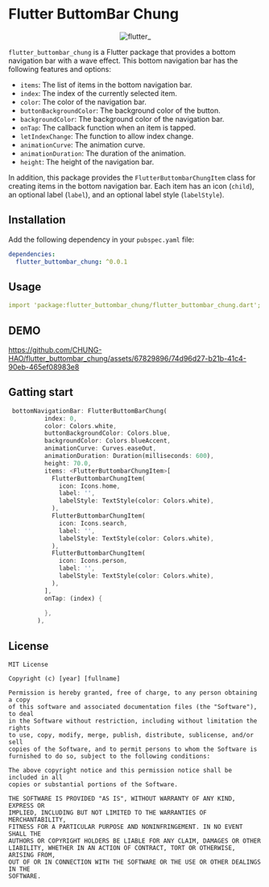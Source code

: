
# Flutter ButtomBar Chung

<p align="center">
  <img src="https://github.com/CHUNG-HAO/flutter_buttombar_chung/assets/67829896/961a8844-1cd0-4aec-aec4-14b93ff50306" alt="flutter_" />
</p>

`flutter_buttombar_chung` is a Flutter package that provides a bottom navigation bar with a wave effect. This bottom navigation bar has the following features and options:

- `items`: The list of items in the bottom navigation bar.
- `index`: The index of the currently selected item.
- `color`: The color of the navigation bar.
- `buttonBackgroundColor`: The background color of the button.
- `backgroundColor`: The background color of the navigation bar.
- `onTap`: The callback function when an item is tapped.
- `letIndexChange`: The function to allow index change.
- `animationCurve`: The animation curve.
- `animationDuration`: The duration of the animation.
- `height`: The height of the navigation bar.

In addition, this package provides the `FlutterButtombarChungItem` class for creating items in the bottom navigation bar. Each item has an icon (`child`), an optional label (`label`), and an optional label style (`labelStyle`).

## Installation

Add the following dependency in your `pubspec.yaml` file:

```yaml
dependencies:
  flutter_buttombar_chung: ^0.0.1
```

## Usage
```yaml
import 'package:flutter_buttombar_chung/flutter_buttombar_chung.dart';

```

## DEMO


https://github.com/CHUNG-HAO/flutter_buttombar_chung/assets/67829896/74d96d27-b21b-41c4-90eb-465ef08983e8


## Gatting start
```dart
 bottomNavigationBar: FlutterButtomBarChung(
          index: 0,
          color: Colors.white,
          buttonBackgroundColor: Colors.blue,
          backgroundColor: Colors.blueAccent,
          animationCurve: Curves.easeOut,
          animationDuration: Duration(milliseconds: 600),
          height: 70.0,
          items: <FlutterButtombarChungItem>[
            FlutterButtombarChungItem(
              icon: Icons.home,
              label: '',
              labelStyle: TextStyle(color: Colors.white),
            ),
            FlutterButtombarChungItem(
              icon: Icons.search,
              label: '',
              labelStyle: TextStyle(color: Colors.white),
            ),
            FlutterButtombarChungItem(
              icon: Icons.person,
              label: '',
              labelStyle: TextStyle(color: Colors.white),
            ),
          ],
          onTap: (index) {
            
          },
        ),
```


## License

```MIT
MIT License

Copyright (c) [year] [fullname]

Permission is hereby granted, free of charge, to any person obtaining a copy
of this software and associated documentation files (the "Software"), to deal
in the Software without restriction, including without limitation the rights
to use, copy, modify, merge, publish, distribute, sublicense, and/or sell
copies of the Software, and to permit persons to whom the Software is
furnished to do so, subject to the following conditions:

The above copyright notice and this permission notice shall be included in all
copies or substantial portions of the Software.

THE SOFTWARE IS PROVIDED "AS IS", WITHOUT WARRANTY OF ANY KIND, EXPRESS OR
IMPLIED, INCLUDING BUT NOT LIMITED TO THE WARRANTIES OF MERCHANTABILITY,
FITNESS FOR A PARTICULAR PURPOSE AND NONINFRINGEMENT. IN NO EVENT SHALL THE
AUTHORS OR COPYRIGHT HOLDERS BE LIABLE FOR ANY CLAIM, DAMAGES OR OTHER
LIABILITY, WHETHER IN AN ACTION OF CONTRACT, TORT OR OTHERWISE, ARISING FROM,
OUT OF OR IN CONNECTION WITH THE SOFTWARE OR THE USE OR OTHER DEALINGS IN THE
SOFTWARE.
```

